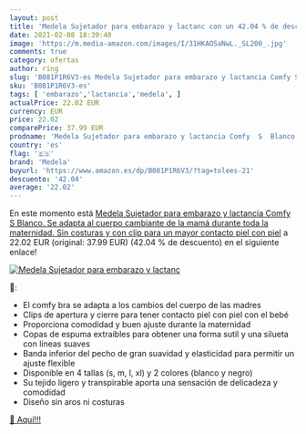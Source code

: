 ```yaml
---
layout: post
title: 'Medela Sujetador para embarazo y lactanc con un 42.04 % de descuento'
date: 2021-02-08 18:39:40
image: 'https://m.media-amazon.com/images/I/31HKAOSaNwL._SL200_.jpg'
comments: true
category: ofertas
author: ring
slug: 'B081P1R6V3-es Medela Sujetador para embarazo y lactancia Comfy S Blanco....'
sku: 'B081P1R6V3-es'
tags: [ 'embarazo','lactancia','medela', ]
actualPrice: 22.02 EUR
currency: EUR
price: 22.02
comparePrice: 37.99 EUR
prodname: 'Medela Sujetador para embarazo y lactancia Comfy  S  Blanco. Se adapta al cuerpo cambiante de la mamá durante toda la maternidad. Sin costuras y con clip para un mayor contacto piel con piel'
country: 'es'
flag: '🇪🇸'
brand: 'Medela'
buyurl: 'https://www.amazon.es/dp/B081P1R6V3/?tag=tolees-21'
descuento: '42.04'
average: '22.02'
---
```


En este momento está [Medela Sujetador para embarazo y lactancia Comfy  S  Blanco. Se adapta al cuerpo cambiante de la mamá durante toda la maternidad. Sin costuras y con clip para un mayor contacto piel con piel](https://www.amazon.es/dp/B081P1R6V3/?tag=tolees-21) a 22.02 EUR (original: 37.99 EUR) (42.04 %  de descuento) en el siguiente enlace!

[![Medela Sujetador para embarazo y lactanc](https://m.media-amazon.com/images/I/31HKAOSaNwL._SL200_.jpg)](https://www.amazon.es/dp/B081P1R6V3/?tag=tolees-21)

🔎:

- El comfy bra se adapta a los cambios del cuerpo de las madres
- Clips de apertura y cierre para tener contacto piel con piel con el bebé
- Proporciona comodidad y buen ajuste durante la maternidad
- Copas de espuma extraíbles para obtener una forma sutil y una silueta con líneas suaves
- Banda inferior del pecho de gran suavidad y elasticidad para permitir un ajuste flexible
- Disponible en 4 tallas (s, m, l, xl) y 2 colores (blanco y negro)
- Su tejido ligero y transpirable aporta una sensación de delicadeza y comodidad
- Diseño sin aros ni costuras

[🛒 Aquí!!!](https://www.amazon.es/dp/B081P1R6V3/?tag=tolees-21)
